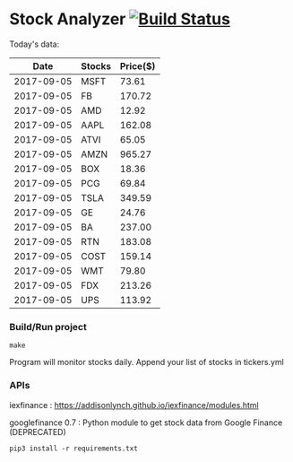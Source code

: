 # Stock Analyzer [![Build Status](https://travis-ci.org/ogoyal/StockAnalyzer.svg?branch=master)](https://travis-ci.org/ogoyal/StockAnalyzer)

Today's data:

| Date| Stocks| Price($) |
| --- | --- | ---  |
| 2017-09-05| MSFT| 73.61 |
| 2017-09-05| FB| 170.72 |
| 2017-09-05| AMD| 12.92 |
| 2017-09-05| AAPL| 162.08 |
| 2017-09-05| ATVI| 65.05 |
| 2017-09-05| AMZN| 965.27 |
| 2017-09-05| BOX| 18.36 |
| 2017-09-05| PCG| 69.84 |
| 2017-09-05| TSLA| 349.59 |
| 2017-09-05| GE| 24.76 |
| 2017-09-05| BA| 237.00 |
| 2017-09-05| RTN| 183.08 |
| 2017-09-05| COST| 159.14 |
| 2017-09-05| WMT| 79.80 |
| 2017-09-05| FDX| 213.26 |
| 2017-09-05| UPS| 113.92 |

### Build/Run project

```
make
```

Program will monitor stocks daily. Append your list of stocks in tickers.yml

### APIs
iexfinance : https://addisonlynch.github.io/iexfinance/modules.html

googlefinance 0.7 : Python module to get stock data from Google Finance (DEPRECATED)

```
pip3 install -r requirements.txt
```
